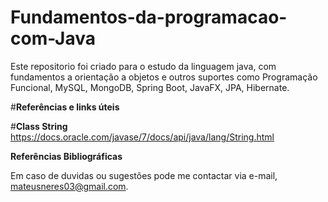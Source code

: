 # Fundamentos-da-programacao-com-Java

Este repositorio foi criado para o estudo da linguagem java, com fundamentos a orientação a objetos e outros suportes como Programação Funcional, MySQL, MongoDB, Spring Boot, JavaFX, JPA, Hibernate.

#**Referências e links úteis**

#**Class String**
https://docs.oracle.com/javase/7/docs/api/java/lang/String.html

**Referências Bibliográficas**

Em caso de duvidas ou sugestões pode me contactar via e-mail, mateusneres03@gmail.com.
